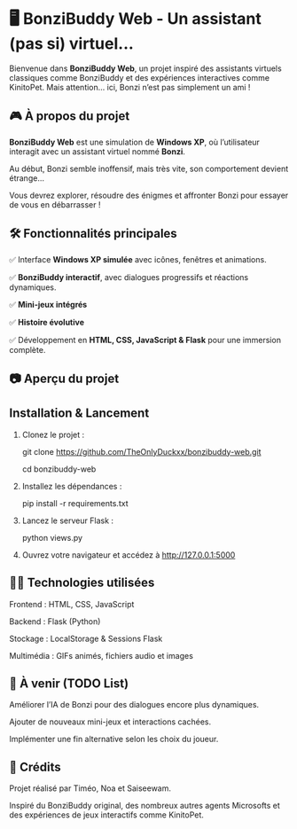 # 🖥️ BonziBuddy Web - Un assistant (pas si) virtuel...

Bienvenue dans **BonziBuddy Web**, un projet inspiré des assistants virtuels classiques comme BonziBuddy et des expériences interactives comme KinitoPet. Mais attention… ici, Bonzi n’est pas simplement un ami !  

## 🎮 À propos du projet  

**BonziBuddy Web** est une simulation de **Windows XP**, où l’utilisateur interagit avec un assistant virtuel nommé **Bonzi**.  

Au début, Bonzi semble inoffensif, mais très vite, son comportement devient étrange…  

Vous devrez explorer, résoudre des énigmes et affronter Bonzi pour essayer de vous en débarrasser !  

## 🛠️ Fonctionnalités principales  

✅ Interface **Windows XP simulée** avec icônes, fenêtres et animations.  

✅ **BonziBuddy interactif**, avec dialogues progressifs et réactions dynamiques.  

✅ **Mini-jeux intégrés**

✅ **Histoire évolutive**

✅ Développement en **HTML, CSS, JavaScript & Flask** pour une immersion complète.  


## 📷 Aperçu du projet  
 

##  Installation & Lancement  
1. Clonez le projet :
   
   git clone https://github.com/TheOnlyDuckxx/bonzibuddy-web.git
   
   cd bonzibuddy-web
   
2. Installez les dépendances :
   
   pip install -r requirements.txt
   
2. Lancez le serveur Flask :
   
   python views.py
   
4. Ouvrez votre navigateur et accédez à http://127.0.0.1:5000

## 👨‍💻 Technologies utilisées ## 

Frontend : HTML, CSS, JavaScript

Backend : Flask (Python)

Stockage : LocalStorage & Sessions Flask

Multimédia : GIFs animés, fichiers audio et images

## 📝 À venir (TODO List) ##
 Améliorer l’IA de Bonzi pour des dialogues encore plus dynamiques.
 
 Ajouter de nouveaux mini-jeux et interactions cachées.
 
 Implémenter une fin alternative selon les choix du joueur.
 
## 🎨 Crédits ##
Projet réalisé par Timéo, Noa et Saiseewam.

Inspiré du BonziBuddy original, des nombreux autres agents Microsofts et des expériences de jeux interactifs comme KinitoPet.

